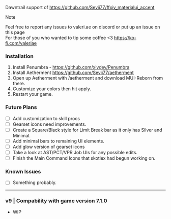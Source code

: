 Dawntrail support of https://github.com/Sevii77/ffxiv_materialui_accent

> [!NOTE]
> Feel free to report any issues to valeri.ae on discord or put up an issue on this page           
> For those of you who wanted to tip some coffee <3
> https://ko-fi.com/valeriae

### Installation
1. Install Penumbra - https://github.com/xivdev/Penumbra
2. Install Aetherment https://github.com/Sevii77/aetherment
3. Open up Aetherment with /aetherment and download MUI-Reborn from there.
4. Customize your colors then hit apply.
5. Restart your game.
   
### Future Plans
- [ ] Add customization to skill procs
- [ ] Gearset icons need improvements.
- [ ] Create a Square/Black style for Limit Break bar as it only has Silver and Minimal.
- [ ] Add minimal bars to remaining UI elements.
- [ ] Add glow version of gearset icons
- [ ] Take a look at AST/PCT/VPR Job UIs for any possible edits.
- [ ] Finish the Main Command Icons that skotlex had begun working on.

### Known Issues
- [ ] Something probably.

---
### v9 | Compability with game version 7.1.0
- WIP

